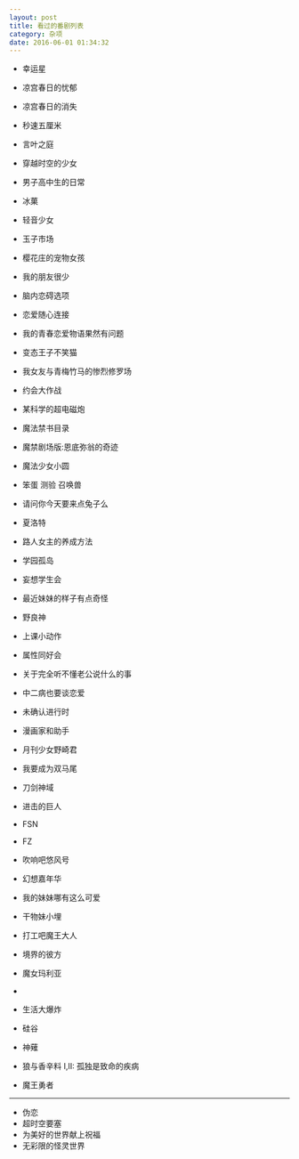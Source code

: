 ```yaml
---
layout: post
title: 看过的番剧列表
category: 杂项
date: 2016-06-01 01:34:32
---
```


* 幸运星
* 凉宫春日的忧郁
* 凉宫春日的消失
* 秒速五厘米
* 言叶之庭
* 穿越时空的少女
* 男子高中生的日常
* 冰菓
* 轻音少女
* 玉子市场
* 樱花庄的宠物女孩
* 我的朋友很少
* 脑内恋碍选项
* 恋爱随心连接
* 我的青春恋爱物语果然有问题
* 变态王子不笑猫
* 我女友与青梅竹马的惨烈修罗场
* 约会大作战
* 某科学的超电磁炮
* 魔法禁书目录
* 魔禁剧场版:恩底弥翁的奇迹
* 魔法少女小圆
* 笨蛋 测验 召唤兽
* 请问你今天要来点兔子么
* 夏洛特
* 路人女主的养成方法
* 学园孤岛
* 妄想学生会
* 最近妹妹的样子有点奇怪
* 野良神
* 上课小动作
* 属性同好会
* 关于完全听不懂老公说什么的事
* 中二病也要谈恋爱
* 未确认进行时
* 漫画家和助手
* 月刊少女野崎君
* 我要成为双马尾
* 刀剑神域
* 进击的巨人
* FSN
* FZ
* 吹响吧悠风号
* 幻想嘉年华
* 我的妹妹哪有这么可爱
* 干物妹小埋
* 打工吧魔王大人
* 境界的彼方
* 魔女玛利亚
*


* 生活大爆炸
* 硅谷

* 神薙
* 狼与香辛料 I,II: 孤独是致命的疾病
* 魔王勇者

****
* 伪恋
* 超时空要塞
* 为美好的世界献上祝福
* 无彩限的怪灵世界
